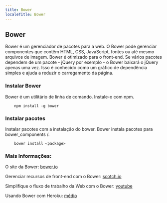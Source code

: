 ```yaml
---
title: Bower
localeTitle: Bower
---
```

## Bower

Bower é um gerenciador de pacotes para a web. O Bower pode gerenciar componentes que contêm HTML, CSS, JavaScript, fontes ou até mesmo arquivos de imagem. Bower é otimizado para o front-end. Se vários pacotes dependem de um pacote - jQuery por exemplo - o Bower baixará o jQuery apenas uma vez. Isso é conhecido como um gráfico de dependência simples e ajuda a reduzir o carregamento da página.

### Instalar Bower

Bower é um utilitário de linha de comando. Instale-o com npm.

```shell
    npm install -g bower 
```

### Instalar pacotes

Instalar pacotes com a instalação do bower. Bower instala pacotes para bower\_components /.

```shell
    bower install <package> 
```

### Mais Informações:

O site da Bower: [bower.io](https://bower.io)

Gerenciar recursos de front-end com o Bower: [scotch.io](https://scotch.io/tutorials/manage-front-end-resources-with-bower)

Simplifique o fluxo de trabalho da Web com o Bower: [youtube](https://www.youtube.com/watch?v=Vs2wduoN9Ws)

Usando Bower com Heroku: [médio](https://hackernoon.com/using-bower-with-heroku-cdc791320c88)